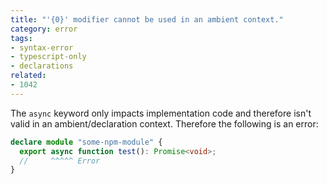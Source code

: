 ```yaml
---
title: "'{0}' modifier cannot be used in an ambient context."
category: error
tags:
- syntax-error
- typescript-only
- declarations
related:
- 1042
---
```


The `async` keyword only impacts implementation code and therefore isn't valid
in an ambient/declaration context. Therefore the following is an error:

```ts
declare module "some-npm-module" {
  export async function test(): Promise<void>;
  //     ^^^^^ Error
}
```

